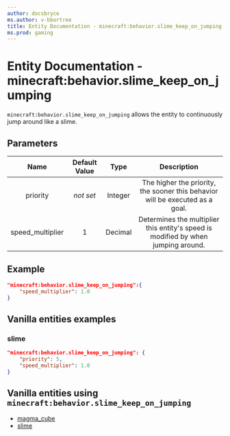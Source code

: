 ```yaml
---
author: docsbryce
ms.author: v-bbortree
title: Entity Documentation - minecraft:behavior.slime_keep_on_jumping
ms.prod: gaming
---
```


# Entity Documentation - minecraft:behavior.slime_keep_on_jumping

`minecraft:behavior.slime_keep_on_jumping` allows the entity to continuously jump around like a slime.

## Parameters

| Name| Default Value| Type| Description |
|:-----------:|:-----------:|:-----------:|:-----------:|
|priority|*not set*|Integer|The higher the priority, the sooner this behavior will be executed as a goal.|
| speed_multiplier| 1| Decimal| Determines the multiplier this entity's speed is modified by when jumping around. |

## Example

```json
"minecraft:behavior.slime_keep_on_jumping":{
    "speed_multiplier": 1.0
}
```

## Vanilla entities examples

### slime

```json
"minecraft:behavior.slime_keep_on_jumping": {
    "priority": 5,
    "speed_multiplier": 1.0
}
```

## Vanilla entities using `minecraft:behavior.slime_keep_on_jumping`

- [magma_cube](../../../../Source/VanillaBehaviorPack_Snippets/entities/magma_cube.md)
- [slime](../../../../Source/VanillaBehaviorPack_Snippets/entities/slime.md)
